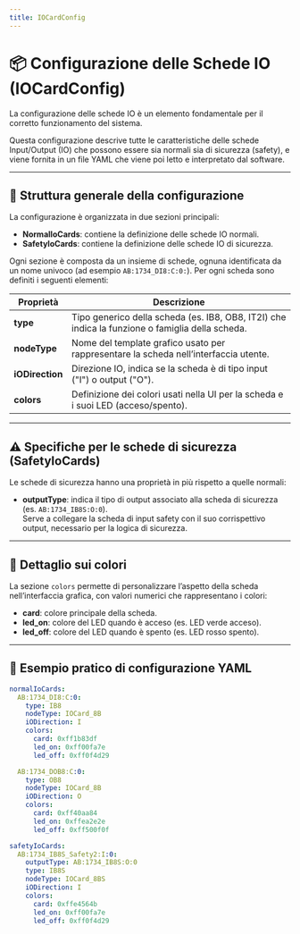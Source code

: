 ```yaml
---
title: IOCardConfig
---
```


# 📦 Configurazione delle Schede IO (IOCardConfig)

La configurazione delle schede IO è un elemento fondamentale per il corretto funzionamento del sistema.  

Questa configurazione descrive tutte le caratteristiche delle schede Input/Output (IO) che possono essere sia normali sia di sicurezza (safety), e viene fornita in un file YAML che viene poi letto e interpretato dal software.

---

## 🧩 Struttura generale della configurazione

La configurazione è organizzata in due sezioni principali:

- **NormalIoCards**: contiene la definizione delle schede IO normali.  
- **SafetyIoCards**: contiene la definizione delle schede IO di sicurezza.

Ogni sezione è composta da un insieme di schede, ognuna identificata da un nome univoco (ad esempio `AB:1734_DI8:C:0:`). Per ogni scheda sono definiti i seguenti elementi:

| Proprietà     | Descrizione                                                                                     |
|---------------|-------------------------------------------------------------------------------------------------|
| **type**      | Tipo generico della scheda (es. IB8, OB8, IT2I) che indica la funzione o famiglia della scheda.|
| **nodeType**  | Nome del template grafico usato per rappresentare la scheda nell’interfaccia utente.           |
| **iODirection** | Direzione IO, indica se la scheda è di tipo input ("I") o output ("O").                       |
| **colors**    | Definizione dei colori usati nella UI per la scheda e i suoi LED (acceso/spento).               |

---

## ⚠️ Specifiche per le schede di sicurezza (SafetyIoCards)

Le schede di sicurezza hanno una proprietà in più rispetto a quelle normali:

- **outputType**: indica il tipo di output associato alla scheda di sicurezza (es. `AB:1734_IB8S:O:0`).  
  Serve a collegare la scheda di input safety con il suo corrispettivo output, necessario per la logica di sicurezza.

---

## 🎨 Dettaglio sui colori

La sezione `colors` permette di personalizzare l’aspetto della scheda nell’interfaccia grafica, con valori numerici che rappresentano i colori:

- **card**: colore principale della scheda.  
- **led_on**: colore del LED quando è acceso (es. LED verde acceso).  
- **led_off**: colore del LED quando è spento (es. LED rosso spento).

---

## 📝 Esempio pratico di configurazione YAML

```yaml
normalIoCards:
  AB:1734_DI8:C:0:
    type: IB8
    nodeType: IOCard_8B
    iODirection: I
    colors:
      card: 0xff1b83df
      led_on: 0xff00fa7e
      led_off: 0xff0f4d29

  AB:1734_DOB8:C:0:
    type: OB8
    nodeType: IOCard_8B
    iODirection: O
    colors:
      card: 0xff40aa84
      led_on: 0xffea2e2e
      led_off: 0xff500f0f

safetyIoCards:
  AB:1734_IB8S_Safety2:I:0:
    outputType: AB:1734_IB8S:O:0
    type: IB8S
    nodeType: IOCard_8BS
    iODirection: I
    colors:
      card: 0xffe4564b
      led_on: 0xff00fa7e
      led_off: 0xff0f4d29
```